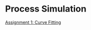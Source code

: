 # Process Simulation
[Assignment 1: Curve Fitting](https://nbviewer.jupyter.org/github/kraanky/processSimulation/blob/main/Assignment%201/Assignment_1.ipynb)
